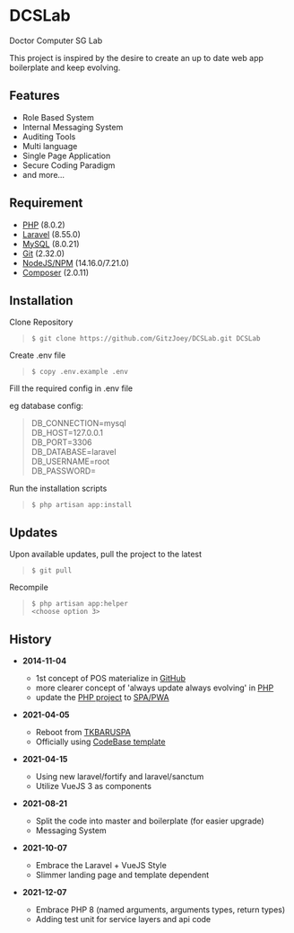 # DCSLab

Doctor Computer SG Lab

This project is inspired by the desire to create an up to date web app boilerplate and keep evolving.

## Features
* Role Based System
* Internal Messaging System
* Auditing Tools
* Multi language
* Single Page Application
* Secure Coding Paradigm
* and more...

## Requirement
* [PHP](https://www.php.net/downloads.php) (8.0.2)
* [Laravel](https://laravel.com/) (8.55.0)
* [MySQL](https://www.mysql.com/downloads/) (8.0.21)
* [Git](https://git-scm.com/downloads) (2.32.0)
* [NodeJS/NPM](https://nodejs.org/en/download/) (14.16.0/7.21.0)
* [Composer](https://getcomposer.org/download/) (2.0.11)

## Installation

Clone Repository

>`$ git clone https://github.com/GitzJoey/DCSLab.git DCSLab`

Create .env file

>`$ copy .env.example .env`

Fill the required config in .env file

eg database config:
> DB_CONNECTION=mysql  
> DB_HOST=127.0.0.1  
> DB_PORT=3306  
> DB_DATABASE=laravel  
> DB_USERNAME=root  
> DB_PASSWORD=

Run the installation scripts

>`$ php artisan app:install`

## Updates

Upon available updates, pull the project to the latest

>`$ git pull`

Recompile

>`$ php artisan app:helper`  
>`<choose option 3>`

## History
* **2014-11-04**
    * 1st concept of POS materialize in [GitHub](https://github.com/GitzJoey/TKBARUJAVA)
    * more clearer concept of 'always update always evolving' in [PHP](https://github.com/GitzJoey/TKBARUPHP)
    * update the [PHP project](https://github.com/GitzJoey/TKBARUPHP) to [SPA/PWA](https://github.com/GitzJoey/TKBARUSPA)

* **2021-04-05**
    * Reboot from [TKBARUSPA](https://www.github.com/gitzjoey/TKBARUSPA)
    * Officially using [CodeBase template](https://themeforest.net/item/codebase-bootstrap-4-admin-dashboard-template-ui-framework/20289243)

* **2021-04-15**
    * Using new laravel/fortify and laravel/sanctum
    * Utilize VueJS 3 as components

* **2021-08-21**
    * Split the code into master and boilerplate (for easier upgrade)
    * Messaging System

* **2021-10-07**
    * Embrace the Laravel + VueJS Style
    * Slimmer landing page and template dependent

* **2021-12-07**
    * Embrace PHP 8 (named arguments, arguments types, return types)
    * Adding test unit for service layers and api code
